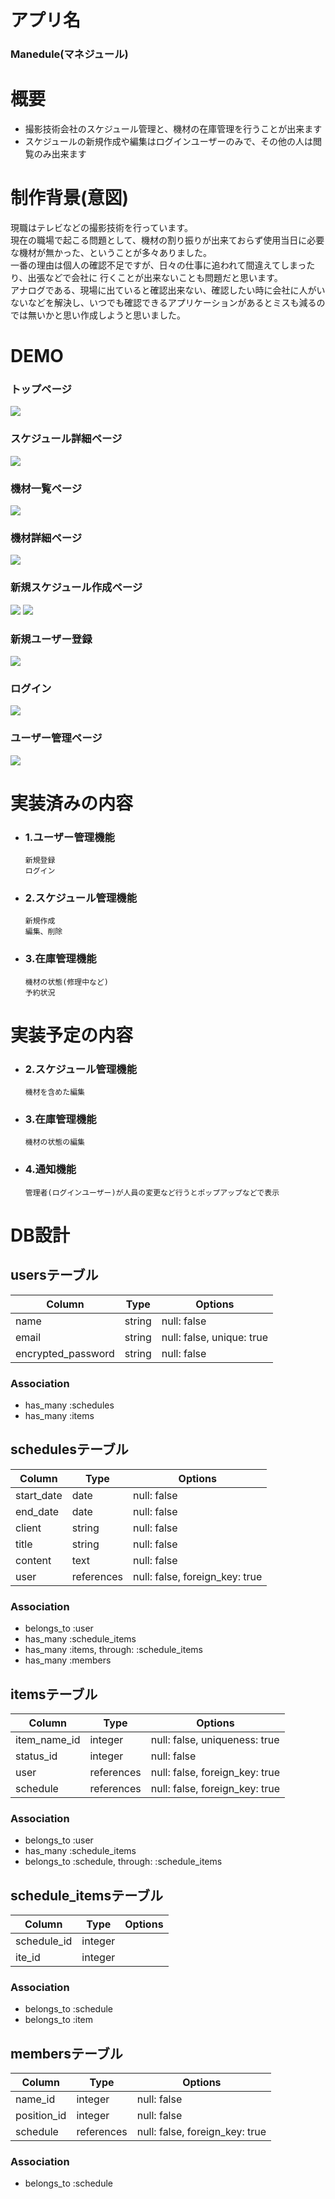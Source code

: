 # アプリ名
### Manedule(マネジュール)

# 概要
- 撮影技術会社のスケジュール管理と、機材の在庫管理を行うことが出来ます
- スケジュールの新規作成や編集はログインユーザーのみで、その他の人は閲覧のみ出来ます

# 制作背景(意図)
現職はテレビなどの撮影技術を行っています。  
現在の職場で起こる問題として、機材の割り振りが出来ておらず使用当日に必要な機材が無かった、ということが多々ありました。  
一番の理由は個人の確認不足ですが、日々の仕事に追われて間違えてしまったり、出張などで会社に
行くことが出来ないことも問題だと思います。  
アナログである、現場に出ていると確認出来ない、確認したい時に会社に人がいないなどを解決し、いつでも確認できるアプリケーションがあるとミスも減るのでは無いかと思い作成しようと思いました。

# DEMO
### トップページ
![](./top_page.png)

### スケジュール詳細ページ
![](./schedule_show.png)

### 機材一覧ページ
![](./item_index.png)

### 機材詳細ページ
![](./item_show.png)

### 新規スケジュール作成ページ
![](./schedule_new_1.png)
![](./schedule_new_2.png)

### 新規ユーザー登録
![](./user_signup.png)

### ログイン
![](./user_login.png)

### ユーザー管理ページ
![](./user_edit.png)

# 実装済みの内容
- ### 1.ユーザー管理機能  
      新規登録
      ログイン
- ### 2.スケジュール管理機能  
      新規作成
      編集、削除
- ### 3.在庫管理機能  
      機材の状態(修理中など)
      予約状況

# 実装予定の内容
- ### 2.スケジュール管理機能  
      機材を含めた編集
- ### 3.在庫管理機能  
      機材の状態の編集
- ### 4.通知機能
      管理者(ログインユーザー)が人員の変更など行うとポップアップなどで表示

# DB設計
## usersテーブル
| Column             | Type   | Options                   |
| ------------------ | ------ | ------------------------- |
| name               | string | null: false               |
| email              | string | null: false, unique: true |
| encrypted_password | string | null: false               |

### Association
- has_many :schedules
- has_many :items

## schedulesテーブル
| Column        | Type       | Options                        |
| ------------- | ---------- | ------------------------------ |
| start_date    | date       | null: false                    |
| end_date      | date       | null: false                    |
| client        | string     | null: false                    |
| title         | string     | null: false                    |
| content       | text       | null: false                    |
| user          | references | null: false, foreign_key: true |

### Association
- belongs_to :user
- has_many :schedule_items
- has_many :items, through: :schedule_items
- has_many :members

## itemsテーブル
| Column       | Type       | Options                        |
| ------------ | ---------- | ------------------------------ |
| item_name_id | integer    | null: false, uniqueness: true  |
| status_id    | integer    | null: false                    |
| user         | references | null: false, foreign_key: true |
| schedule     | references | null: false, foreign_key: true |

### Association
- belongs_to :user
- has_many :schedule_items
- belongs_to :schedule, through: :schedule_items

## schedule_itemsテーブル
| Column      | Type       | Options                        |
| ----------- | ---------- | ------------------------------ |
| schedule_id | integer    |                                |
| ite_id      | integer    |                                |

### Association
- belongs_to :schedule
- belongs_to :item

## membersテーブル
| Column      | Type       | Options                        |
| ----------- | ---------- | ------------------------------ |
| name_id     | integer    | null: false                    |
| position_id | integer    | null: false                    |
| schedule    | references | null: false, foreign_key: true |

### Association
- belongs_to :schedule
